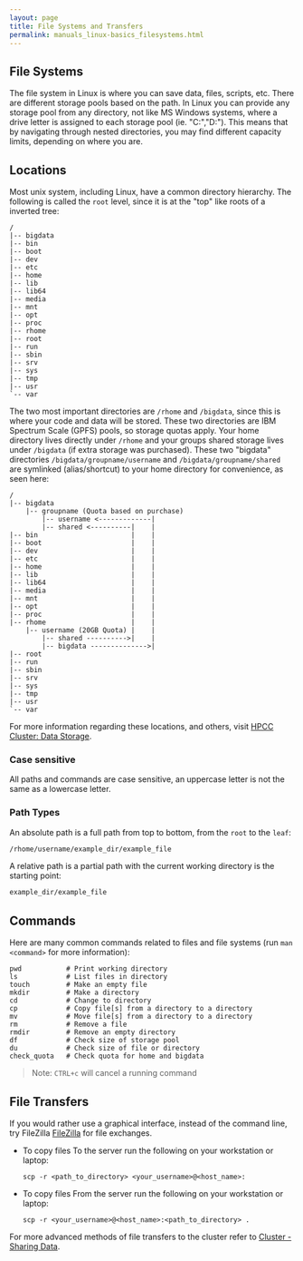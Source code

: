 ```yaml
---
layout: page
title: File Systems and Transfers
permalink: manuals_linux-basics_filesystems.html
---
```


## File Systems

The file system in Linux is where you can save data, files, scripts, etc.
There are different storage pools based on the path.
In Linux you can provide any storage pool from any directory, not like MS Windows systems, where a drive letter is assigned to each storage pool (ie. "C:","D:").
This means that by navigating through nested directories, you may find different capacity limits, depending on where you are.


## Locations

Most unix system, including Linux, have a common directory hierarchy. The following is called the `root` level, since it is at the "top" like roots of a inverted tree:

```
/
|-- bigdata
|-- bin
|-- boot
|-- dev
|-- etc
|-- home
|-- lib
|-- lib64
|-- media
|-- mnt
|-- opt
|-- proc
|-- rhome
|-- root
|-- run
|-- sbin
|-- srv
|-- sys
|-- tmp
|-- usr
`-- var
```

The two most important directories are `/rhome` and `/bigdata`, since this is where your code and data will be stored.
These two directories are IBM Spectrum Scale (GPFS) pools, so storage quotas apply.
Your home directory lives directly under `/rhome` and your groups shared storage lives under `/bigdata` (if extra storage was purchased).
These two "bigdata" directories `/bigdata/groupname/username` and `/bigdata/groupname/shared` are symlinked (alias/shortcut) to your home directory for convenience, as seen here:

```
/
|-- bigdata
    |-- groupname (Quota based on purchase)
        |-- username <-------------|
        |-- shared <----------|    |
|-- bin                       |    |
|-- boot                      |    |
|-- dev                       |    |
|-- etc                       |    |
|-- home                      |    |
|-- lib                       |    |
|-- lib64                     |    |
|-- media                     |    |
|-- mnt                       |    |
|-- opt                       |    |
|-- proc                      |    |
|-- rhome                     |    |
    |-- username (20GB Quota) |    |
        |-- shared ---------->|    |
        |-- bigdata -------------->|
|-- root
|-- run
|-- sbin
|-- srv
|-- sys
|-- tmp
|-- usr
`-- var
```

For more information regarding these locations, and others, visit [HPCC Cluster: Data Storage](manuals_linux-cluster_storage).

### Case sensitive
All paths and commands are case sensitive, an uppercase letter is not the same as a lowercase letter.

### Path Types
An absolute path is a full path from top to bottom, from the `root` to the `leaf`:

```bash
/rhome/username/example_dir/example_file
```

A relative path is a partial path with the current working directory is the starting point:

```bash
example_dir/example_file
```

## Commands

Here are many common commands related to files and file systems (run `man <command>` for more information):

```
pwd           # Print working directory
ls            # List files in directory
touch         # Make an empty file
mkdir         # Make a directory
cd            # Change to directory
cp            # Copy file[s] from a directory to a directory
mv            # Move file[s] from a directory to a directory
rm            # Remove a file
rmdir         # Remove an empty directory
df            # Check size of storage pool
du            # Check size of file or directory
check_quota   # Check quota for home and bigdata
```

> Note: `CTRL+c` will cancel a running command

## File Transfers
  If you would rather use a graphical interface, instead of the command line, try FileZilla [FileZilla](https://filezilla-project.org/) for file exchanges.

* To copy files To the server run the following on your workstation or laptop:

  `scp -r <path_to_directory> <your_username>@<host_name>:`

* To copy files From the server run the following on your workstation or laptop:

  `scp -r <your_username>@<host_name>:<path_to_directory> .`

For more advanced methods of file transfers to the cluster refer to [Cluster - Sharing Data](manuals_linux-cluster_sharing).

